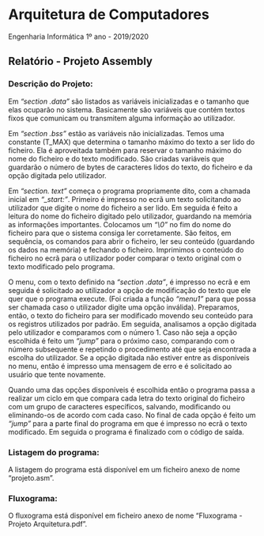 # Arquitetura de Computadores
Engenharia Informática 1º ano - 2019/2020
## Relatório - Projeto Assembly 

### Descrição do Projeto:
Em *“section .data”* são listados as variáveis inicializadas e o tamanho que elas ocuparão no sistema. Basicamente são variáveis que contém textos fixos que comunicam ou transmitem alguma informação ao utilizador.

Em *“section .bss”* estão as variáveis não inicializadas. Temos uma constante (T_MAX) que determina o tamanho máximo do texto a ser lido do ficheiro. Ela é aproveitada também para reservar o tamanho máximo do nome do ficheiro e do texto modificado. São criadas variáveis que guardarão o número de bytes de caracteres lidos do texto, do ficheiro e da opção digitada pelo utilizador.

Em *“section. text”* começa o programa propriamente dito, com a chamada inicial em *“\_start:”*. Primeiro é impresso no ecrã um texto solicitando ao utilizador que digite o nome do ficheiro a ser lido. Em seguida é feito a leitura do nome do ficheiro digitado pelo utilizador, guardando na memória as informações importantes. Colocamos um *“\0”* no fim do nome do ficheiro para que o sistema consiga ler corretamente. São feitos, em sequência, os comandos para abrir o ficheiro, ler seu conteúdo (guardando os dados na memória) e fechando o ficheiro. Imprimimos o conteúdo do ficheiro no ecrã para o utilizador poder comparar o texto original com o texto modificado pelo programa.

O menu, com o texto definido na *“section .data”*, é impresso no ecrã e em seguida é solicitado ao utilizador a opção de modificação do texto que ele quer que o programa execute. (Foi criada a função *“menu1”* para que possa ser chamada caso o utilizador digite uma opção inválida). Preparamos, então, o texto do ficheiro para ser modificado movendo seu conteúdo para os registros utilizados por padrão. Em seguida, analisamos a opção digitada pelo utilizador e comparamos com o número 1. Caso não seja a opção escolhida é feito um *“jump”* para o próximo caso, comparando com o número subsequente e repetindo o procedimento até que seja encontrada a escolha do utilizador. Se a opção digitada não estiver entre as disponíveis no menu, então é impresso uma mensagem de erro e é solicitado ao usuário que tente novamente.

Quando uma das opções disponíveis é escolhida então o programa passa a realizar um ciclo em que compara cada letra do texto original do ficheiro com um grupo de caracteres específicos, salvando, modificando ou eliminando-os de acordo com cada caso. No final de cada opção é feito um *“jump”* para a parte final do programa em que é impresso no ecrã o texto modificado. Em seguida o programa é finalizado com o código de saída.

### Listagem do programa:
A listagem do programa está disponível em um ficheiro anexo de nome “projeto.asm”.

### Fluxograma:
O fluxograma está disponível em ficheiro anexo de nome “Fluxograma - Projeto Arquitetura.pdf”.
